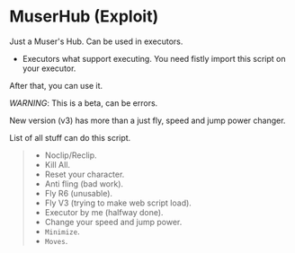 # MuserHub (Exploit)
Just a Muser's Hub.
 Can be used in executors.
- Executors what support executing.
You need fistly import this script on your executor.

After that, you can use it. 

_WARNING_: This is a beta, can be errors.

New version (v3) has more than a just fly, speed and jump power changer.

List of all stuff can do this script.
> - Noclip/Reclip.
> - Kill All.
> - Reset your character.
> - Anti fling (bad work).
> - Fly R6 (unusable).
> - Fly V3 (trying to make web script load).
> - Executor by me (halfway done).
> - Change your speed and jump power.
> - ` Minimize `.
> -   `Moves`.
